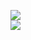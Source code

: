 [![](https://img.shields.io/badge/Made%20With-Github%20Spray-lightgrey.svg?style=for-the-badge&logo=github)](https://github.com/Annihil/github-spray#5058)  
[![](https://i.imgur.com/2DrTn0Z.gif)](https://github.com/Annihil/github-spray)